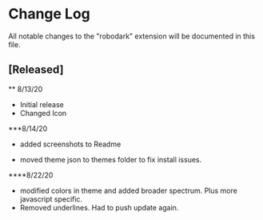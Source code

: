 # Change Log

All notable changes to the "robodark" extension will be documented in this file.

## [Released]

** 8/13/20

- Initial release
- Changed Icon

***8/14/20

- added screenshots to Readme

- moved theme json to themes folder to fix install issues.

****8/22/20

- modified colors in theme and added broader spectrum. Plus more javascript specific.
- Removed underlines. Had to push update again.
